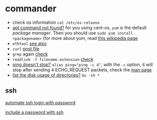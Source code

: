 # commander

- check os information `cat /etc/os-release`
- [apt command not found?](https://unix.stackexchange.com/questions/33688/installing-git-sudo-apt-get-command-not-found) for you using cent-os, `yum` is the default _package manager_. Then you should use `sudo yum install <packagename>` (for more about yum, read [this wikipedia page](https://en.wikipedia.org/wiki/Yum_(software))
- `ethtool` [see also](https://serverfault.com/questions/207474/how-do-i-verify-the-speed-of-my-nic)
- `curl` [post file](https://stackoverflow.com/questions/12667797/using-curl-to-upload-post-data-with-files)
- `grep` again [check](https://stackoverflow.com/questions/221921/use-grep-exclude-include-syntax-to-not-grep-through-certain-files)
- `readlink -f filename.extension` [check](https://stackoverflow.com/questions/5265702/how-to-get-full-path-of-a-file)
- [ping doesn't stop?](https://askubuntu.com/questions/200989/ping-for-4-times) `alias ping="ping -c 4"`, with the `-c` option, it will stop after sending 4 ECHO_REQUEST packets, check the [man page](https://man7.org/linux/man-pages/man8/ping.8.html)
- [list the disk usage of directories?](https://stackoverflow.com/questions/1019116/using-ls-to-list-directories-and-their-total-sizes) `du -sh *`

## ssh

[automate ssh login with password](https://serverfault.com/questions/241588/how-to-automate-ssh-login-with-password)

[include a password with ssh](https://askubuntu.com/questions/224181/how-do-i-include-a-password-with-ssh-command-want-to-make-shell-script)
